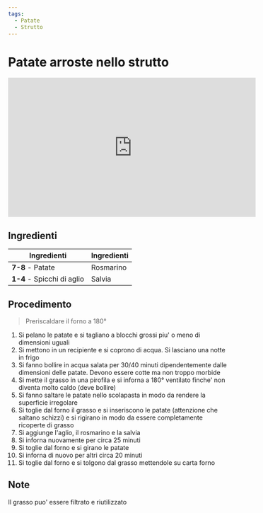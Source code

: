 ```yaml
---
tags:
  - Patate
  - Strutto
---
```

# Patate arroste nello strutto

<p style="text-align:center;">
<iframe
  width="560"
  height="315"
  src="https://www.youtube.com/embed/xLRNHJlBLrQ"
  title="YouTube video player"
  frameborder="0"
  allow="accelerometer; autoplay; clipboard-write; encrypted-media; gyroscope; picture-in-picture; web-share"
  referrerpolicy="strict-origin-when-cross-origin"
  allowfullscreen
></iframe>
</p>

## Ingredienti

| Ingredienti                  | Ingredienti             |
| ---------------------------- | ----------------------- |
| **7-8** - Patate | Rosmarino |
| **1-4** - Spicchi di aglio | Salvia |

## Procedimento

> Preriscaldare il forno a 180°

1. Si pelano le patate e si tagliano a blocchi grossi piu' o meno di dimensioni uguali
2. Si mettono in un recipiente e si coprono di acqua. Si lasciano una notte in frigo
3. Si fanno bollire in acqua salata per 30/40 minuti dipendentemente dalle dimensioni delle patate. Devono essere cotte ma non troppo morbide
4. Si mette il grasso in una pirofila e si inforna a 180° ventilato finche' non diventa molto caldo (deve bollire)
5. Si fanno saltare le patate nello scolapasta in modo da rendere la superficie irregolare
6. Si toglie dal forno il grasso e si inseriscono le patate (attenzione che saltano schizzi) e si rigirano in modo da essere completamente ricoperte di grasso
7. Si aggiunge l'aglio, il rosmarino e la salvia
8. Si inforna nuovamente per circa 25 minuti
9. Si toglie dal forno e si girano le patate
10. Si inforna di nuovo per altri circa 20 minuti
11. Si toglie dal forno e si tolgono dal grasso mettendole su carta forno

## Note

Il grasso puo' essere filtrato e riutilizzato
